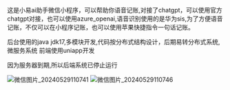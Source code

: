 这是小易ai助手微信小程序，可以帮助你语音记账,对接了chatgpt，可以使用官方chatgpt对接，也可以使用azure_openai,语音识别使用的是华为sis,为了方便语音记账，不仅可以在小程序记账，也可以使用苹果快捷指令一句话记账。

后台使用的java jdk17,多模块开发,代码按分布式结构设计，后期易转分布式系统,微服务系统
前端使用uniapp开发

因为服务器到期,所以后端系统已停止运行

![微信图片_20240529110741](https://github.com/sualpha/xiaoyi/assets/30691840/599b1373-75f5-407e-9ed1-e0ba4d5e174f)
![微信图片_20240529110746](https://github.com/sualpha/xiaoyi/assets/30691840/582309ca-8214-4783-93df-3b5320d7e980)
